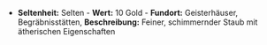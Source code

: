  - **Seltenheit:** Selten - **Wert:** 10 Gold - **Fundort:** Geisterhäuser, Begräbnisstätten, **Beschreibung:** Feiner, schimmernder Staub mit ätherischen Eigenschaften